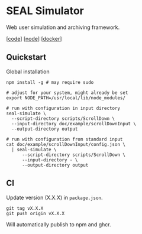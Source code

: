 # SEAL Simulator
Web user simulation and archiving framework.

[[code](https://github.com/webis-de/seal-simulator)]
[[node](https://www.npmjs.com/package/seal-simulator)]
[[docker](https://github.com/webis-de/seal-simulator/pkgs/container/seal-simulator)]

## Quickstart 
Global installation
```
npm install -g # may require sudo

# adjust for your system, might already be set
export NODE_PATH=/usr/local/lib/node_modules/

# run with configuration in input directory
seal-simulate \
  --script-directory scripts/ScrollDown \
  --input-directory doc/example/scrollDownInput \
  --output-directory output

# run with configuration from standard input
cat doc/example/scrollDownInput/config.json \
  | seal-simulate \
      --script-directory scripts/ScrollDown \
      --input-directory - \
      --output-directory output
```

## CI
Update version (X.X.X) in `package.json`.
```
git tag vX.X.X
git push origin vX.X.X
```
Will automatically publish to npm and ghcr.
